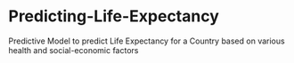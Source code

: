 # Predicting-Life-Expectancy
Predictive Model to predict Life Expectancy for a Country based on various health and social-economic factors
